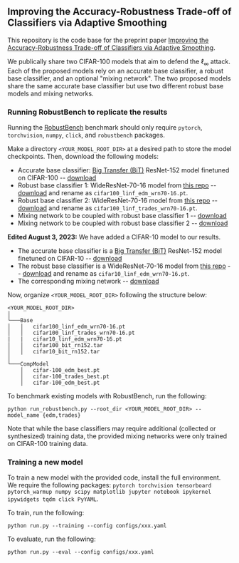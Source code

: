 ## Improving the Accuracy-Robustness Trade-off of Classifiers via Adaptive Smoothing

This repository is the code base for the preprint paper [Improving the Accuracy-Robustness Trade-off of Classifiers via Adaptive Smoothing](https://arxiv.org/abs/2301.12554).

We publically share two CIFAR-100 models that aim to defend the $\ell_\infty$ attack. Each of the proposed models rely on an accurate base classifier, a robust base classifier, and an optional "mixing network". The two proposed models share the same accurate base classifier but use two different robust base models and mixing networks.

### Running RobustBench to replicate the results

Running the [RobustBench](https://github.com/RobustBench/robustbench) benchmark should only require `pytorch`, `torchvision`, `numpy`, `click`, and `robustbench` packages.

Make a directory `<YOUR_MODEL_ROOT_DIR>` at a desired path to store the model checkpoints. Then, download the following models:
- Accurate base classifier: [Big Transfer (BiT)](https://github.com/google-research/big_transfer) ResNet-152 model finetuned on CIFAR-100 -- [download](https://drive.google.com/uc?export=download&id=1kdzhroeI9-pYuy0WQPF-DJH3-tDYJbvj)
- Robust base classifier 1: WideResNet-70-16 model from [this repo](https://github.com/wzekai99/DM-Improves-AT) -- [download](https://huggingface.co/wzekai99/DM-Improves-AT/resolve/main/checkpoint/cifar100_linf_wrn70-16.pt) and rename as `cifar100_linf_edm_wrn70-16.pt`.
- Robust base classifier 2: WideResNet-70-16 model from [this repo](https://github.com/deepmind/deepmind-research/tree/master/adversarial_robustness) -- [download](https://storage.googleapis.com/dm-adversarial-robustness/cifar100_linf_wrn70-16_with.pt) and rename as `cifar100_linf_trades_wrn70-16.pt`.
- Mixing network to be coupled with robust base classifier 1 -- [download](https://drive.google.com/uc?export=download&id=13busCr_xvU4i7jl8gc12VBfN6wRIjKM2)
- Mixing network to be coupled with robust base classifier 2 -- [download](https://drive.google.com/uc?export=download&id=1qP6v5XtbFoeaYp9BTzTmPVAjTKy6CYAf)

**Edited August 3, 2023:**
We have added a CIFAR-10 model to our results.
- The accurate base classifier is a [Big Transfer (BiT)](https://github.com/google-research/big_transfer) ResNet-152 model finetuned on CIFAR-10 -- [download](https://drive.google.com/uc?export=download&id=1kdzhroeI9-pYuy0WQPF-DJH3-tDYJbvj)
- The robust base classifier is a WideResNet-70-16 model from [this repo](https://github.com/wzekai99/DM-Improves-AT) -- [download](https://huggingface.co/wzekai99/DM-Improves-AT/resolve/main/checkpoint/cifar10_linf_wrn70-16.pt) and rename as `cifar10_linf_edm_wrn70-16.pt`.
- The corresponding mixing network -- [download](https://drive.google.com/uc?export=download&id=14uldY-iVxvQqxSu0Gvan2FCkp266dDt5)

Now, organize `<YOUR_MODEL_ROOT_DIR>` following the structure below:
```
<YOUR_MODEL_ROOT_DIR>
│
└───Base
│   │   cifar100_linf_edm_wrn70-16.pt
│   │   cifar100_linf_trades_wrn70-16.pt
|   |   cifar10_linf_edm_wrn70-16.pt
│   │   cifar100_bit_rn152.tar
│   │   cifar10_bit_rn152.tar
│   
└───CompModel
    │   cifar-100_edm_best.pt
    │   cifar-100_trades_best.pt
    │   cifar-100_edm_best.pt
```

To benchmark existing models with RobustBench, run the following:
```
python run_robustbench.py --root_dir <YOUR_MODEL_ROOT_DIR> --model_name {edm,trades}
```

Note that while the base classifiers may require additional (collected or synthesized) training data, the provided mixing networks were only trained on CIFAR-100 training data.

### Training a new model

To train a new model with the provided code, install the full environment. We require the following packages: `pytorch torchvision tensorboard pytorch_warmup numpy scipy matplotlib jupyter notebook ipykernel ipywidgets tqdm click PyYAML`.

To train, run the following:
```
python run.py --training --config configs/xxx.yaml
```

To evaluate, run the following:
```
python run.py --eval --config configs/xxx.yaml
```
